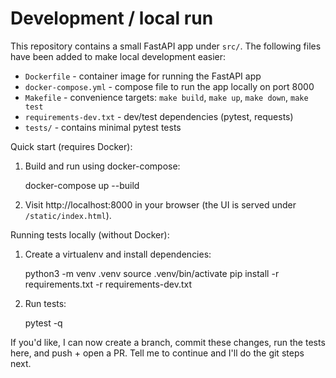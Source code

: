 # Development / local run

This repository contains a small FastAPI app under `src/`. The following files have been added to make local development easier:

- `Dockerfile` - container image for running the FastAPI app
- `docker-compose.yml` - compose file to run the app locally on port 8000
- `Makefile` - convenience targets: `make build`, `make up`, `make down`, `make test`
- `requirements-dev.txt` - dev/test dependencies (pytest, requests)
- `tests/` - contains minimal pytest tests

Quick start (requires Docker):

1. Build and run using docker-compose:

   docker-compose up --build

2. Visit http://localhost:8000 in your browser (the UI is served under `/static/index.html`).

Running tests locally (without Docker):

1. Create a virtualenv and install dependencies:

   python3 -m venv .venv
   source .venv/bin/activate
   pip install -r requirements.txt -r requirements-dev.txt

2. Run tests:

   pytest -q

If you'd like, I can now create a branch, commit these changes, run the tests here, and push + open a PR. Tell me to continue and I'll do the git steps next.
